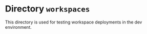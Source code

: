 # Directory `workspaces`

This directory is used for testing workspace deployments in the dev environment.